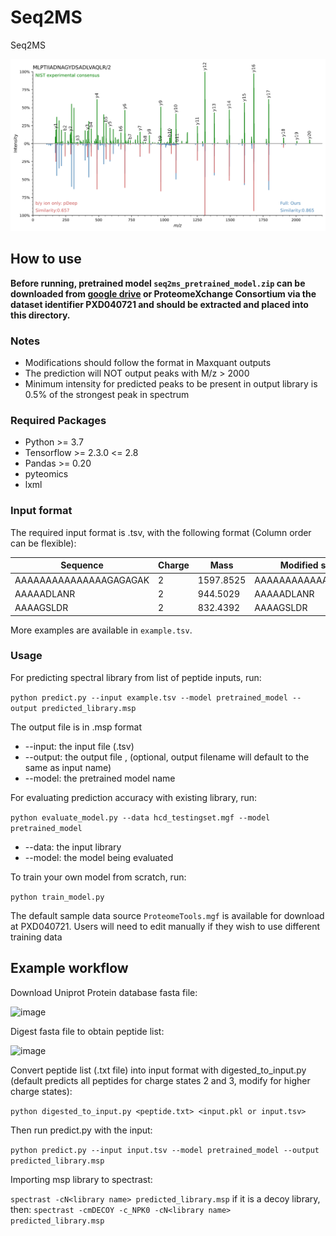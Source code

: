 # Seq2MS
Seq2MS

![](https://github.com/Jerryccm/Seq2MS/blob/master/nist_common_3plot.svg)

## How to use

__Before running, pretrained model `seq2ms_pretrained_model.zip` can be downloaded from [google drive](https://drive.google.com/drive/folders/16gbW6qa2KdBkDOvyG6McpyUjs-I9jaRc?usp=drive_link) or ProteomeXchange Consortium via the dataset identifier PXD040721 and should be extracted and placed into this directory.__

### Notes

* Modifications should follow the format in Maxquant outputs 
* The prediction will NOT output peaks with M/z > 2000
* Minimum intensity for predicted peaks to be present in output library is 0.5% of the strongest peak in spectrum

### Required Packages

* Python >= 3.7
* Tensorflow >= 2.3.0 <= 2.8
* Pandas >= 0.20
* pyteomics
* lxml

### Input format

The required input format is .tsv, with the following format (Column order can be flexible):

Sequence | Charge | Mass | Modified sequence | Modification | Protein
------- | ------ | ---- | ----------------- | ------------ | -------
AAAAAAAAAAAAAAAGAGAGAK | 2 | 1597.8525 | AAAAAAAAAAAAAAAGAGAGAK 
AAAAADLANR | 2 | 944.5029 | AAAAADLANR |  
AAAAGSLDR | 2 | 832.4392 | AAAAGSLDR | 

More examples are available in `example.tsv`.

### Usage

For predicting spectral library from list of peptide inputs, run:

`python predict.py --input example.tsv --model pretrained_model --output predicted_library.msp`

The output file is in .msp format

* --input: the input file (.tsv)
* --output: the output file , (optional, output filename will default to the same as input name)
* --model: the pretrained model name

For evaluating prediction accuracy with existing library, run:

`python evaluate_model.py --data hcd_testingset.mgf --model pretrained_model`

* --data: the input library
* --model: the model being evaluated

To train your own model from scratch, run:

`python train_model.py`

The default sample data source `ProteomeTools.mgf` is available for download at PXD040721.
Users will need to edit manually if they wish to use different training data

## Example workflow

Download Uniprot Protein database fasta file:

![image](https://github.com/Jerryccm/Seq2MS/assets/53712272/a6733114-e99e-4f1e-a65d-324905e2a036)

Digest fasta file to obtain peptide list:

![image](https://github.com/Jerryccm/Seq2MS/assets/53712272/05698e32-43b3-4210-bcb4-0ac39c2e11be)

Convert peptide list (.txt file) into input format with digested_to_input.py (default predicts all peptides for charge states 2 and 3, modify for higher charge states):

`python digested_to_input.py <peptide.txt> <input.pkl or input.tsv>`

Then run predict.py with the input:

`python predict.py --input input.tsv --model pretrained_model --output predicted_library.msp`

Importing msp library to spectrast: 

`spectrast -cN<library name> predicted_library.msp`
if it is a decoy library, then:
`spectrast -cmDECOY -c_NPK0 -cN<library name> predicted_library.msp`
